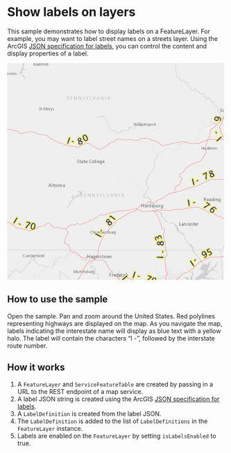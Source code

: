 # Show labels on layers

This sample demonstrates how to display labels on a FeatureLayer. For
example, you may want to label street names on a streets layer. Using
the ArcGIS [JSON specification for
labels](https://developers.arcgis.com/web-map-specification/objects/labelingInfo/),
you can control the content and display properties of a label.

![](screenshot.png)

## How to use the sample

Open the sample. Pan and zoom around the United States. Red polylines
representing highways are displayed on the map. As you navigate the map,
labels indicating the interestate name will display as blue text with a
yellow halo. The label will contain the characters “I -”, followed by
the interstate route number.

## How it works

1.  A `FeatureLayer` and `ServiceFeatureTable` are created by passing in
    a URL to the REST endpoint of a map service.
2.  A label JSON string is created using the ArcGIS [JSON specification
    for
    labels](https://developers.arcgis.com/web-map-specification/objects/labelingInfo/).
3.  A `LabelDefinition` is created from the label JSON.
4.  The `LabelDefinition` is added to the list of `LabelDefinitions` in
    the `FeatureLayer` instance.
5.  Labels are enabled on the `FeatureLayer` by setting
    `isLabelsEnabled` to true.

